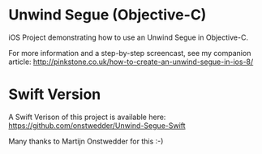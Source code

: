 # Unwind Segue (Objective-C)

iOS Project demonstrating how to use an Unwind Segue in Objective-C.

For more information and a step-by-step screencast, see my companion article: 
http://pinkstone.co.uk/how-to-create-an-unwind-segue-in-ios-8/

# Swift Version

A Swift Verison of this project is available here: 
https://github.com/onstwedder/Unwind-Segue-Swift

Many thanks to Martijn Onstwedder for this :-)
